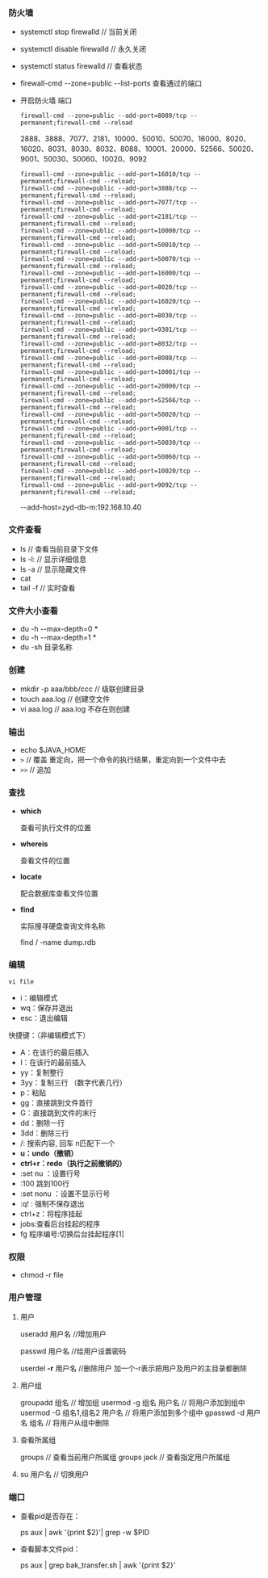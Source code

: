 ### 防火墙

- systemctl stop firewalld      // 当前关闭

- systemctl disable firewalld  //  永久关闭

- systemctl status firewalld  //  查看状态

- firewall-cmd --zone=public --list-ports 查看通过的端口

- 开启防火墙 端口

  `firewall-cmd --zone=public --add-port=8089/tcp --permanent;firewall-cmd --reload`
  
  2888、3888、7077、2181、10000、50010、50070、16000、8020、16020、8031、8030、8032、8088、10001、20000、52566、50020、9001、50030、50060、10020、9092
  
  ```
  firewall-cmd --zone=public --add-port=16010/tcp --permanent;firewall-cmd --reload;
  firewall-cmd --zone=public --add-port=3888/tcp --permanent;firewall-cmd --reload;
  firewall-cmd --zone=public --add-port=7077/tcp --permanent;firewall-cmd --reload;
  firewall-cmd --zone=public --add-port=2181/tcp --permanent;firewall-cmd --reload;
  firewall-cmd --zone=public --add-port=10000/tcp --permanent;firewall-cmd --reload;
  firewall-cmd --zone=public --add-port=50010/tcp --permanent;firewall-cmd --reload;
  firewall-cmd --zone=public --add-port=50070/tcp --permanent;firewall-cmd --reload;
  firewall-cmd --zone=public --add-port=16000/tcp --permanent;firewall-cmd --reload;
  firewall-cmd --zone=public --add-port=8020/tcp --permanent;firewall-cmd --reload;
  firewall-cmd --zone=public --add-port=16020/tcp --permanent;firewall-cmd --reload;
  firewall-cmd --zone=public --add-port=8030/tcp --permanent;firewall-cmd --reload;
  firewall-cmd --zone=public --add-port=9301/tcp --permanent;firewall-cmd --reload;
  firewall-cmd --zone=public --add-port=8032/tcp --permanent;firewall-cmd --reload;
  firewall-cmd --zone=public --add-port=8088/tcp --permanent;firewall-cmd --reload;
  firewall-cmd --zone=public --add-port=10001/tcp --permanent;firewall-cmd --reload;
  firewall-cmd --zone=public --add-port=20000/tcp --permanent;firewall-cmd --reload;
  firewall-cmd --zone=public --add-port=52566/tcp --permanent;firewall-cmd --reload;
  firewall-cmd --zone=public --add-port=50020/tcp --permanent;firewall-cmd --reload;
  firewall-cmd --zone=public --add-port=9001/tcp --permanent;firewall-cmd --reload;
  firewall-cmd --zone=public --add-port=50030/tcp --permanent;firewall-cmd --reload;
  firewall-cmd --zone=public --add-port=50060/tcp --permanent;firewall-cmd --reload;
  firewall-cmd --zone=public --add-port=10020/tcp --permanent;firewall-cmd --reload;
  firewall-cmd --zone=public --add-port=9092/tcp --permanent;firewall-cmd --reload;
  ```
  
  --add-host=zyd-db-m:192.168.10.40

### 文件查看

- ls       // 查看当前目录下文件
- ls -l:   // 显示详细信息 
- ls -a   // 显示隐藏文件 
- cat 
- tail -f   // 实时查看

### 文件大小查看

- du -h --max-depth=0 *
- du -h --max-depth=1 *
- du -sh 目录名称

### 创建

- mkdir -p aaa/bbb/ccc  // 级联创建目录
- touch  aaa.log              // 创建空文件
- vi   aaa.log                    // aaa.log 不存在则创建

### 输出

- echo $JAVA_HOME
- `>`     // 覆盖  重定向，把一个命令的执行结果，重定向到一个文件中去
- `>>`   // 追加

### 查找

- **which**

  查看可执行文件的位置

- **whereis**

  查看文件的位置

- **locate**

  配合数据库查看文件位置

- **find**

  实际搜寻硬盘查询文件名称
  
  find / -name dump.rdb

### 编辑

`vi file`

- i：编辑模式
- wq：保存并退出
- esc：退出编辑

快捷键：（非编辑模式下）

- A：在该行的最后插入
- I：在该行的最前插入
- yy：复制整行
- 3yy：复制三行  （数字代表几行）
- p：粘贴
- gg：直接跳到文件首行
- G：直接跳到文件的末行
- dd：删除一行
- 3dd：删除三行
- /:  搜索内容,  回车 n匹配下一个
- **u：undo（撤销）**
- **ctrl+r：redo（执行之前撤销的）**
- :set nu ：设置行号
- :100  跳到100行
- :set nonu ：设置不显示行号
- :q!   : 强制不保存退出
- ctrl+z：将程序挂起
- jobs:查看后台挂起的程序
- fg  程序编号:切换后台挂起程序[1]

### 权限

- chmod -r file

### 用户管理

1. 用户

   useradd 用户名     //增加用户

   passwd 用户名      //给用户设置密码

   userdel **-r** 用户名  //删除用户 加一个-r表示把用户及用户的主目录都删除

2. 用户组

   groupadd 组名                                  // 增加组
   usermod -g 组名 用户名                  // 将用户添加到组中
   usermod -G 组名1,组名2 用户名    // 将用户添加到多个组中
   gpasswd -d 用户名 组名                  // 将用户从组中删除

3. 查看所属组

   groups          // 查看当前用户所属组
   groups jack // 查看指定用户所属组

4. su 用户名   // 切换用户

### 端口

- 查看pid是否存在：

  ps aux | awk '{print $2}'| grep -w $PID

- 查看脚本文件pid：

  ps aux | grep bak_transfer.sh | awk '{print $2}'